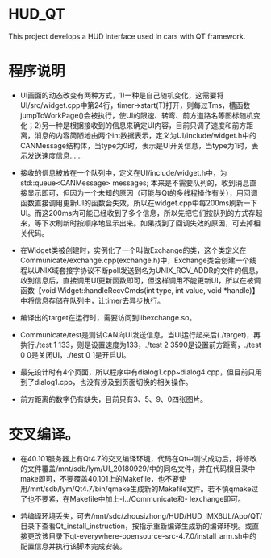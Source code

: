 # HUD_QT
This project develops a HUD interface used in cars with QT framework.

# 程序说明
* UI画面的动态改变有两种方式，1)一种是自己随机变化，这需要将UI/src/widget.cpp中第24行，timer->start(T)打开，则每过Tms，槽函数jumpToWorkPage()会被执行，使UI的限速、转弯、前方道路名等图标随机变化；2)另一种是根据接收到的信息来确定UI内容，目前只调了速度和前方距离，消息的内容简陋地由两个int数据表示，定义为UI/include/widget.h中的CANMessage结构体，当type为0时，表示是UI开关信息，当type为1时，表示发送速度信息……

* 接收的信息被放在一个队列中，定义在UI/include/widget.h中，为std::queue\<CANMessage\> messages; 本来是不需要队列的，收到消息直接显示即可，但因为一个未知的原因（可能与Qt的多线程操作有关），用回调函数直接调用更新UI的函数会失效，所以在widget.cpp中每200ms刷新一下UI。而这200ms内可能已经收到了多个信息，所以先把它们按队列的方式存起来，等下次刷新时按顺序地显示出来。如果找到了回调失效的原因，可去掉相关代码。
  
* 在Widget类被创建时，实例化了一个叫做Exchange的类，这个类定义在Communicate/exchange.cpp(exchange.h)中，Exchange类会创建一个线程以UNIX域套接字协议不断poll发送到名为UNIX_RCV_ADDR的文件的信息，收到信息后，直接调用UI更新函数即可，但这样调用不能更新UI，所以在被调函数【void Widget::handleRecvCmds(int type, int value, void \*handle)】中将信息存储在队列中，让timer去异步执行。

* 编译出的target在运行时，需要访问到libexchange.so。

* Communicate/test是测试CAN向UI发送信息，当UI运行起来后(./target)，再执行./test 1 133，则是设置速度为133，./test 2 3590是设置前方距离，./test 0 0是关闭UI，./test 0 1是开启UI。

* 最先设计时有4个页面，所以程序中有dialog1.cpp~dialog4.cpp，但目前只用到了dialog1.cpp，也没有涉及到页面切换的相关操作。

* 前方距离的数字仍有缺失，目前只有3、5、9、0四张图片。

# 交叉编译。
* 在40.101服务器上有Qt4.7的交叉编译环境，代码在Qt中测试成功后，将修改的文件覆盖/mnt/sdb/lym/UI_20180929/中的同名文件，并在代码根目录中make即可，不要覆盖40.101上的Makefile，也不要使用/mnt/sdb/lym/Qt4.7/bin/qmake生成新的Makefile文件。若不慎qmake过了也不要紧，在Makefile中加上-I../Communicate和- lexchange即可。

* 若编译环境丢失，可去/mnt/sdc/zhousizhong/HUD/HUD_IMX6UL/App/QT/目录下查看Qt_install_instruction，按指示重新编译生成新的编译环境。或直接更改该目录下qt-everywhere-opensource-src-4.7.0/install_arm.sh中的配置信息并执行该脚本完成安装。
